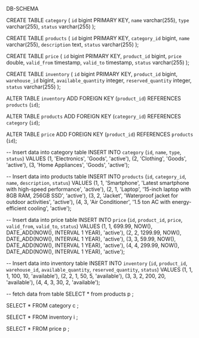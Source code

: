 DB-SCHEMA

CREATE TABLE `category` (
  `id` bigint PRIMARY KEY,
  `name` varchar(255),
  `type` varchar(255),
  `status` varchar(255)
);

CREATE TABLE `products` (
  `id` bigint PRIMARY KEY,
  `category_id` bigint,
  `name` varchar(255),
  `description` text,
  `status` varchar(255)
);

CREATE TABLE `price` (
  `id` bigint PRIMARY KEY,
  `product_id` bigint,
  `price` double,
  `valid_from` timestamp,
  `valid_to` timestamp,
  `status` varchar(255)
);

CREATE TABLE `inventory` (
  `id` bigint PRIMARY KEY,
  `product_id` bigint,
  `warehouse_id` bigint,
  `available_quantity` integer,
  `reserved_quantity` integer,
  `status` varchar(255)
);

ALTER TABLE `inventory` ADD FOREIGN KEY (`product_id`) REFERENCES `products` (`id`);

ALTER TABLE `products` ADD FOREIGN KEY (`category_id`) REFERENCES `category` (`id`);

ALTER TABLE `price` ADD FOREIGN KEY (`product_id`) REFERENCES `products` (`id`);


-- Insert data into category table
INSERT INTO `category` (`id`, `name`, `type`, `status`) VALUES
(1, 'Electronics', 'Goods', 'active'),
(2, 'Clothing', 'Goods', 'active'),
(3, 'Home Appliances', 'Goods', 'active');

-- Insert data into products table
INSERT INTO `products` (`id`, `category_id`, `name`, `description`, `status`) VALUES
(1, 1, 'Smartphone', 'Latest smartphone with high-speed performance', 'active'),
(2, 1, 'Laptop', '15-inch laptop with 8GB RAM, 256GB SSD', 'active'),
(3, 2, 'Jacket', 'Waterproof jacket for outdoor activities', 'active'),
(4, 3, 'Air Conditioner', '1.5 ton AC with energy-efficient cooling', 'active');

-- Insert data into price table
INSERT INTO `price` (`id`, `product_id`, `price`, `valid_from`, `valid_to`, `status`) VALUES
(1, 1, 699.99, NOW(), DATE_ADD(NOW(), INTERVAL 1 YEAR), 'active'),
(2, 2, 1299.99, NOW(), DATE_ADD(NOW(), INTERVAL 1 YEAR), 'active'),
(3, 3, 59.99, NOW(), DATE_ADD(NOW(), INTERVAL 1 YEAR), 'active'),
(4, 4, 299.99, NOW(), DATE_ADD(NOW(), INTERVAL 1 YEAR), 'active');

-- Insert data into inventory table
INSERT INTO `inventory` (`id`, `product_id`, `warehouse_id`, `available_quantity`, `reserved_quantity`, `status`) VALUES
(1, 1, 1, 100, 10, 'available'),
(2, 2, 1, 50, 5, 'available'),
(3, 3, 2, 200, 20, 'available'),
(4, 4, 3, 30, 2, 'available');


-- fetch data from table
SELECT * from products p ;

SELECT * FROM category c ;

SELECT * FROM inventory i ;

SELECT * FROM price p ;
